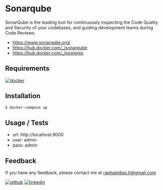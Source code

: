 # Sonarqube

SonarQube is the leading tool for continuously inspecting the Code Quality and Security of your codebases, and guiding development teams during Code Reviews.

- https://www.sonarqube.org/
- https://hub.docker.com/_/sonarqube
- https://hub.docker.com/_/postgres

## Requirements

[![docker](https://img.shields.io/badge/Docker-2CA5E0?style=for-the-badge&logo=docker&logoColor=white)](https://www.docker.com/)

## Installation

```bash
$ docker-compose up
```

## Usage / Tests

- url: http://localhost:9000
- user: admin
- pass: admin

## Feedback

If you have any feedback, please contact me at raphaeldias.ti@gmail.com

[![github](https://img.shields.io/badge/GitHub-100000?style=for-the-badge&logo=github&logoColor=white)](https://github.com/raphaelbh)
[![linkedin](https://img.shields.io/badge/LinkedIn-0077B5?style=for-the-badge&logo=linkedin&logoColor=white)](https://www.linkedin.com/in/raphaelbh/)